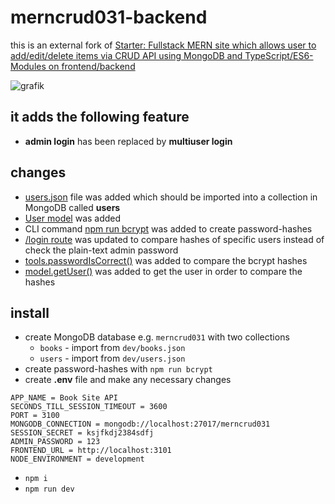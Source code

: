 # merncrud031-backend

this is an external fork of [Starter: Fullstack MERN site which allows user to add/edit/delete items via CRUD API using MongoDB and TypeScript/ES6-Modules on frontend/backend](https://starters.tanguay.eu/list/mernMongooseBookCrudFullstack)

![grafik](https://user-images.githubusercontent.com/446574/214612664-714221c9-2aba-4ad6-9b63-9ab334d01e63.png)

## it adds the following feature

- **admin login** has been replaced by **multiuser login**

## changes

- [users.json](https://github.com/edwardtanguay/merncrud031-backend/blob/main/dev/users.json) file was added which should be imported into a collection in MongoDB called **users**
- [User model](https://github.com/edwardtanguay/merncrud031-backend/blob/main/src/models/User.ts) was added
- CLI command [npm run bcrypt](https://github.com/edwardtanguay/merncrud031-backend/blob/main/cli/bcrypt.mjs) was added to create password-hashes
- [/login route](https://github.com/edwardtanguay/merncrud031-backend/blob/0f9961bfd81fe36f3578ae8a3aa28773f6c04e35/src/server.ts#L54) was updated to compare hashes of specific users instead of check the plain-text admin password
- [tools.passwordIsCorrect()](https://github.com/edwardtanguay/merncrud031-backend/blob/0f9961bfd81fe36f3578ae8a3aa28773f6c04e35/src/tools.ts#L3) was added to compare the bcrypt hashes
- [model.getUser()](https://github.com/edwardtanguay/merncrud031-backend/blob/0f9961bfd81fe36f3578ae8a3aa28773f6c04e35/src/model.ts#L27) was added to get the user in order to compare the hashes

## install

- create MongoDB database e.g. `merncrud031` with two collections
  - `books` - import from `dev/books.json`
  - `users` - import from `dev/users.json`
- create password-hashes with `npm run bcrypt`
- create **.env** file and make any necessary changes

``` text
APP_NAME = Book Site API
SECONDS_TILL_SESSION_TIMEOUT = 3600
PORT = 3100
MONGODB_CONNECTION = mongodb://localhost:27017/merncrud031
SESSION_SECRET = ksjfkdj2384sdfj
ADMIN_PASSWORD = 123
FRONTEND_URL = http://localhost:3101
NODE_ENVIRONMENT = development
```

- `npm i`
- `npm run dev`
